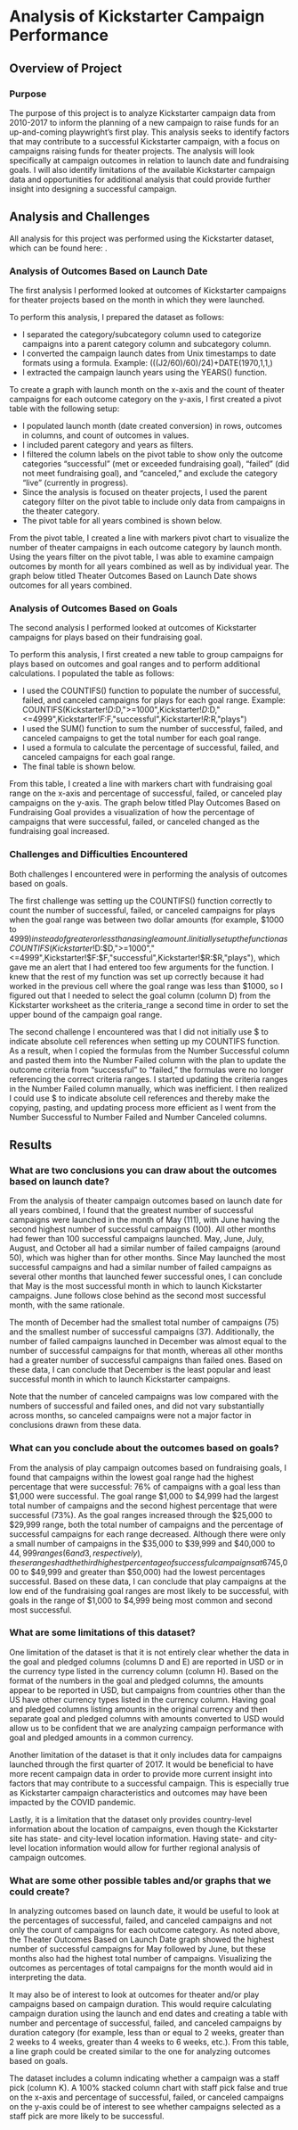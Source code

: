# Analysis of Kickstarter Campaign Performance

## Overview of Project

### Purpose
The purpose of this project is to analyze Kickstarter campaign data from 2010-2017 to inform the planning of a new campaign to raise funds for an up-and-coming playwright’s first play. This analysis seeks to identify factors that may contribute to a successful Kickstarter campaign, with a focus on campaigns raising funds for theater projects. The analysis will look specifically at campaign outcomes in relation to launch date and fundraising goals. I will also identify limitations of the available Kickstarter campaign data and opportunities for additional analysis that could provide further insight into designing a successful campaign. 

## Analysis and Challenges

All analysis for this project was performed using the Kickstarter dataset, which can be found here: .

### Analysis of Outcomes Based on Launch Date
The first analysis I performed looked at outcomes of Kickstarter campaigns for theater projects based on the month in which they were launched. 

To perform this analysis, I prepared the dataset as follows:
-	I separated the category/subcategory column used to categorize campaigns into a parent category column and subcategory column.
-	I converted the campaign launch dates from Unix timestamps to date formats using a formula. Example: (((J2/60)/60)/24)+DATE(1970,1,1,)
-	I extracted the campaign launch years using the YEARS() function.

To create a graph with launch month on the x-axis and the count of theater campaigns for each outcome category on the y-axis, I first created a pivot table with the following setup:
-	I populated launch month (date created conversion) in rows, outcomes in columns, and count of outcomes in values. 
-	I included parent category and years as filters. 
-	I filtered the column labels on the pivot table to show only the outcome categories “successful” (met or exceeded fundraising goal), “failed” (did not meet fundraising goal), and “canceled,” and exclude the category “live” (currently in progress). 
-	Since the analysis is focused on theater projects, I used the parent category filter on the pivot table to include only data from campaigns in the theater category. 
-	The pivot table for all years combined is shown below.

From the pivot table, I created a line with markers pivot chart to visualize the number of theater campaigns in each outcome category by launch month. Using the years filter on the pivot table, I was able to examine campaign outcomes by month for all years combined as well as by individual year. The graph below titled Theater Outcomes Based on Launch Date shows outcomes for all years combined.

### Analysis of Outcomes Based on Goals
The second analysis I performed looked at outcomes of Kickstarter campaigns for plays based on their fundraising goal. 

To perform this analysis, I first created a new table to group campaigns for plays based on outcomes and goal ranges and to perform additional calculations. I populated the table as follows:
-	I used the COUNTIFS() function to populate the number of successful, failed, and canceled campaigns for plays for each goal range. Example: COUNTIFS(Kickstarter!$D:$D,">=1000",Kickstarter!$D:$D,"<=4999",Kickstarter!$F:$F,"successful",Kickstarter!$R:$R,"plays")
-	I used the SUM() function to sum the number of successful, failed, and canceled campaigns to get the total number for each goal range.
-	I used a formula to calculate the percentage of successful, failed, and canceled campaigns for each goal range.
-	The final table is shown below.

From this table, I created a line with markers chart with fundraising goal range on the x-axis and percentage of successful, failed, or canceled play campaigns on the y-axis. The graph below titled Play Outcomes Based on Fundraising Goal provides a visualization of how the percentage of campaigns that were successful, failed, or canceled changed as the fundraising goal increased.

### Challenges and Difficulties Encountered
Both challenges I encountered were in performing the analysis of outcomes based on goals.

The first challenge was setting up the COUNTIFS() function correctly to count the number of successful, failed, or canceled campaigns for plays when the goal range was between two dollar amounts (for example, $1000 to $4999) instead of greater or less than a single amount. I initially set up the function as COUNTIFS(Kickstarter!$D:$D,">=1000","<=4999",Kickstarter!$F:$F,"successful",Kickstarter!$R:$R,"plays"), which gave me an alert that I had entered too few arguments for the function. I knew that the rest of my function was set up correctly because it had worked in the previous cell where the goal range was less than $1000, so I figured out that I needed to select the goal column (column D) from the Kickstarter worksheet as the criteria_range a second time in order to set the upper bound of the campaign goal range.

The second challenge I encountered was that I did not initially use $ to indicate absolute cell references when setting up my COUNTIFS function. As a result, when I copied the formulas from the Number Successful column and pasted them into the Number Failed column with the plan to update the outcome criteria from “successful” to “failed,” the formulas were no longer referencing the correct criteria ranges. I started updating the criteria ranges in the Number Failed column manually, which was inefficient. I then realized I could use $ to indicate absolute cell references and thereby make the copying, pasting, and updating process more efficient as I went from the Number Successful to Number Failed and Number Canceled columns. 

## Results

### What are two conclusions you can draw about the outcomes based on launch date?
From the analysis of theater campaign outcomes based on launch date for all years combined, I found that the greatest number of successful campaigns were launched in the month of May (111), with June having the second highest number of successful campaigns (100). All other months had fewer than 100 successful campaigns launched. May, June, July, August, and October all had a similar number of failed campaigns (around 50), which was higher than for other months. Since May launched the most successful campaigns and had a similar number of failed campaigns as several other months that launched fewer successful ones, I can conclude that May is the most successful month in which to launch Kickstarter campaigns. June follows close behind as the second most successful month, with the same rationale.

The month of December had the smallest total number of campaigns (75) and the smallest number of successful campaigns (37). Additionally, the number of failed campaigns launched in December was almost equal to the number of successful campaigns for that month, whereas all other months had a greater number of successful campaigns than failed ones. Based on these data, I can conclude that December is the least popular and least successful month in which to launch Kickstarter campaigns. 

Note that the number of canceled campaigns was low compared with the numbers of successful and failed ones, and did not vary substantially across months, so canceled campaigns were not a major factor in conclusions drawn from these data.

### What can you conclude about the outcomes based on goals?
From the analysis of play campaign outcomes based on fundraising goals, I found that campaigns within the lowest goal range had the highest percentage that were successful: 76% of campaigns with a goal less than $1,000 were successful. The goal range $1,000 to $4,999 had the largest total number of campaigns and the second highest percentage that were successful (73%). As the goal ranges increased through the $25,000 to $29,999 range, both the total number of campaigns and the percentage of successful campaigns for each range decreased. Although there were only a small number of campaigns in the $35,000 to $39,999 and $40,000 to $44,999 ranges (6 and 3, respectively), these ranges had the third highest percentage of successful campaigns at 67%. Campaigns at the highest goal ranges ($45,000 to $49,999 and greater than $50,000) had the lowest percentages successful. Based on these data, I can conclude that play campaigns at the low end of the fundraising goal ranges are most likely to be successful, with goals in the range of $1,000 to $4,999 being most common and second most successful. 

### What are some limitations of this dataset?
One limitation of the dataset is that it is not entirely clear whether the data in the goal and pledged columns (columns D and E) are reported in USD or in the currency type listed in the currency column (column H). Based on the format of the numbers in the goal and pledged columns, the amounts appear to be reported in USD, but campaigns from countries other than the US have other currency types listed in the currency column. Having goal and pledged columns listing amounts in the original currency and then separate goal and pledged columns with amounts converted to USD would allow us to be confident that we are analyzing campaign performance with goal and pledged amounts in a common currency.

Another limitation of the dataset is that it only includes data for campaigns launched through the first quarter of 2017. It would be beneficial to have more recent campaign data in order to provide more current insight into factors that may contribute to a successful campaign. This is especially true as Kickstarter campaign characteristics and outcomes may have been impacted by the COVID pandemic.

Lastly, it is a limitation that the dataset only provides country-level information about the location of campaigns, even though the Kickstarter site has state- and city-level location information. Having state- and city-level location information would allow for further regional analysis of campaign outcomes.

### What are some other possible tables and/or graphs that we could create?
In analyzing outcomes based on launch date, it would be useful to look at the percentages of successful, failed, and canceled campaigns and not only the count of campaigns for each outcome category. As noted above, the Theater Outcomes Based on Launch Date graph showed the highest number of successful campaigns for May followed by June, but these months also had the highest total number of campaigns. Visualizing the outcomes as percentages of total campaigns for the month would aid in interpreting the data.

It may also be of interest to look at outcomes for theater and/or play campaigns based on campaign duration. This would require calculating campaign duration using the launch and end dates and creating a table with number and percentage of successful, failed, and canceled campaigns by duration category (for example, less than or equal to 2 weeks, greater than 2 weeks to 4 weeks, greater than 4 weeks to 6 weeks, etc.). From this table, a line graph could be created similar to the one for analyzing outcomes based on goals.

The dataset includes a column indicating whether a campaign was a staff pick (column K). A 100% stacked column chart with staff pick false and true on the x-axis and percentage of successful, failed, or canceled campaigns on the y-axis could be of interest to see whether campaigns selected as a staff pick are more likely to be successful.
